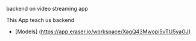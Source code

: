 backend on video streaming app

This App teach us backend

- [Models] (https://app.eraser.io/workspace/XagQ43Mwopi5vTU5yaGJ)

